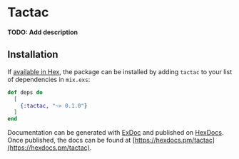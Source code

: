 # Tactac

**TODO: Add description**

## Installation

If [available in Hex](https://hex.pm/docs/publish), the package can be installed
by adding `tactac` to your list of dependencies in `mix.exs`:

```elixir
def deps do
  [
    {:tactac, "~> 0.1.0"}
  ]
end
```

Documentation can be generated with [ExDoc](https://github.com/elixir-lang/ex_doc)
and published on [HexDocs](https://hexdocs.pm). Once published, the docs can
be found at [https://hexdocs.pm/tactac](https://hexdocs.pm/tactac).

